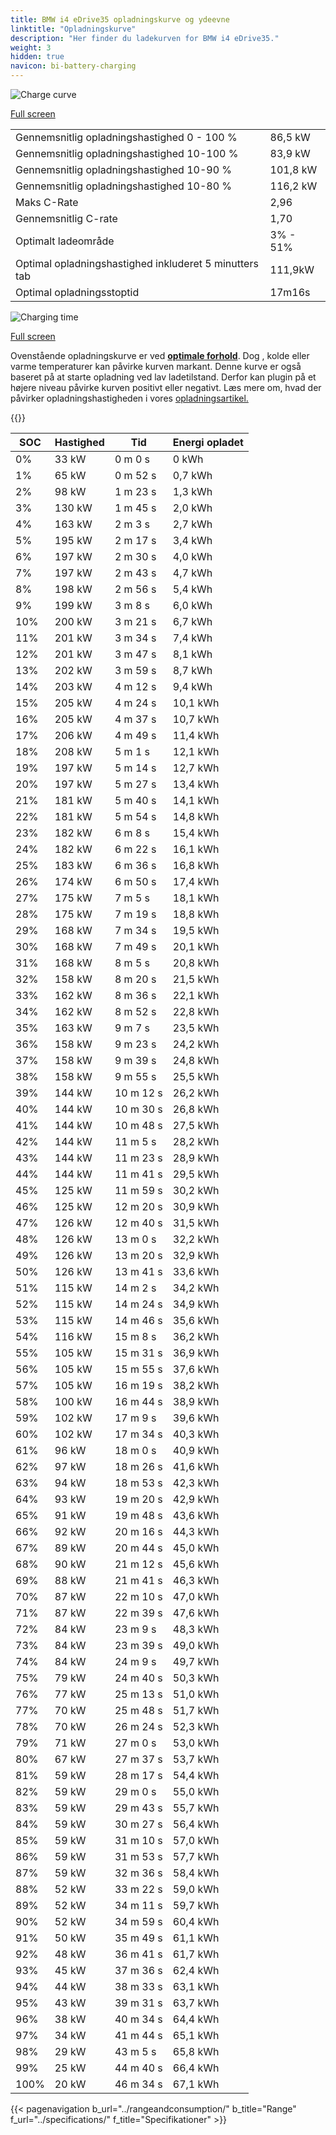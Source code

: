 ```yaml
---
title: BMW i4 eDrive35 opladningskurve og ydeevne
linktitle: "Opladningskurve"
description: "Her finder du ladekurven for BMW i4 eDrive35."
weight: 3
hidden: true
navicon: bi-battery-charging
---
```

<!-- markdownlint-disable MD033 -->
<img src="/images/models/bmw/i4/i4_edrive35/chargingcurve.svg" alt="Charge curve" class="img-fluid">

[Full screen](/images/models/bmw/i4/i4_edrive35/chargingcurve.svg)


<table class="table table-striped border">
<tbody>
<tr>
<td>Gennemsnitlig opladningshastighed 0 - 100 %</td><td>86,5 kW</td>
</tr>
<tr>
<td>Gennemsnitlig opladningshastighed 10-100 %</td><td>83,9 kW</td>
</tr>
<tr>
<td>Gennemsnitlig opladningshastighed 10-90 %</td><td>101,8 kW</td>
</tr>
<tr>
<td>Gennemsnitlig opladningshastighed 10-80 %</td><td>116,2 kW</td>
</tr>
<tr>
<td>Maks C-Rate</td><td>2,96</td>
</tr>
<tr>
<td>Gennemsnitlig C-rate</td><td>1,70</td>
</tr>
<tr>
<td>Optimalt ladeområde</td><td>3% - 51%</td>
</tr>
<tr>
<td>Optimal opladningshastighed inkluderet 5 minutters tab</td><td>111,9kW</td>
</tr>
<tr>
<td>Optimal opladningsstoptid</td><td>17m16s</td>
</tr>
</tbody>
</table>
<img src="/images/models/bmw/i4/i4_edrive35/chargingtime.svg" alt="Charging time" class="img-fluid">

[Full screen](/images/models/bmw/i4/i4_edrive35/chargingtime.svg)


Ovenstående opladningskurve er ved **[optimale forhold](../../../../../technology/battery/charging/#temperatur)**. Dog , kolde eller varme temperaturer kan påvirke kurven markant. Denne kurve er også baseret på at starte opladning ved lav ladetilstand. Derfor kan plugin på et højere niveau påvirke kurven positivt eller negativt. Læs mere om, hvad der påvirker opladningshastigheden i vores [opladningsartikel.](../../../../../technology/battery/charging/)


{{<evkxdisplayaddarticle />}}
<table class="table table-striped border">
<thead>
<tr><th>SOC</th><th>Hastighed</th><th>Tid</th><th>Energi opladet</th></tr>
</thead>
<tbody>
<tr>
<td>0%</td><td>33 kW</td><td> 0 m 0 s </td><td>0 kWh </td>
</tr>
<tr>
<td>1%</td><td>65 kW</td><td> 0 m 52 s </td><td>0,7 kWh </td>
</tr>
<tr>
<td>2%</td><td>98 kW</td><td> 1 m 23 s </td><td>1,3 kWh </td>
</tr>
<tr>
<td>3%</td><td>130 kW</td><td> 1 m 45 s </td><td>2,0 kWh </td>
</tr>
<tr>
<td>4%</td><td>163 kW</td><td> 2 m 3 s </td><td>2,7 kWh </td>
</tr>
<tr>
<td>5%</td><td>195 kW</td><td> 2 m 17 s </td><td>3,4 kWh </td>
</tr>
<tr>
<td>6%</td><td>197 kW</td><td> 2 m 30 s </td><td>4,0 kWh </td>
</tr>
<tr>
<td>7%</td><td>197 kW</td><td> 2 m 43 s </td><td>4,7 kWh </td>
</tr>
<tr>
<td>8%</td><td>198 kW</td><td> 2 m 56 s </td><td>5,4 kWh </td>
</tr>
<tr>
<td>9%</td><td>199 kW</td><td> 3 m 8 s </td><td>6,0 kWh </td>
</tr>
<tr>
<td>10%</td><td>200 kW</td><td> 3 m 21 s </td><td>6,7 kWh </td>
</tr>
<tr>
<td>11%</td><td>201 kW</td><td> 3 m 34 s </td><td>7,4 kWh </td>
</tr>
<tr>
<td>12%</td><td>201 kW</td><td> 3 m 47 s </td><td>8,1 kWh </td>
</tr>
<tr>
<td>13%</td><td>202 kW</td><td> 3 m 59 s </td><td>8,7 kWh </td>
</tr>
<tr>
<td>14%</td><td>203 kW</td><td> 4 m 12 s </td><td>9,4 kWh </td>
</tr>
<tr>
<td>15%</td><td>205 kW</td><td> 4 m 24 s </td><td>10,1 kWh </td>
</tr>
<tr>
<td>16%</td><td>205 kW</td><td> 4 m 37 s </td><td>10,7 kWh </td>
</tr>
<tr>
<td>17%</td><td>206 kW</td><td> 4 m 49 s </td><td>11,4 kWh </td>
</tr>
<tr>
<td>18%</td><td>208 kW</td><td> 5 m 1 s </td><td>12,1 kWh </td>
</tr>
<tr>
<td>19%</td><td>197 kW</td><td> 5 m 14 s </td><td>12,7 kWh </td>
</tr>
<tr>
<td>20%</td><td>197 kW</td><td> 5 m 27 s </td><td>13,4 kWh </td>
</tr>
<tr>
<td>21%</td><td>181 kW</td><td> 5 m 40 s </td><td>14,1 kWh </td>
</tr>
<tr>
<td>22%</td><td>181 kW</td><td> 5 m 54 s </td><td>14,8 kWh </td>
</tr>
<tr>
<td>23%</td><td>182 kW</td><td> 6 m 8 s </td><td>15,4 kWh </td>
</tr>
<tr>
<td>24%</td><td>182 kW</td><td> 6 m 22 s </td><td>16,1 kWh </td>
</tr>
<tr>
<td>25%</td><td>183 kW</td><td> 6 m 36 s </td><td>16,8 kWh </td>
</tr>
<tr>
<td>26%</td><td>174 kW</td><td> 6 m 50 s </td><td>17,4 kWh </td>
</tr>
<tr>
<td>27%</td><td>175 kW</td><td> 7 m 5 s </td><td>18,1 kWh </td>
</tr>
<tr>
<td>28%</td><td>175 kW</td><td> 7 m 19 s </td><td>18,8 kWh </td>
</tr>
<tr>
<td>29%</td><td>168 kW</td><td> 7 m 34 s </td><td>19,5 kWh </td>
</tr>
<tr>
<td>30%</td><td>168 kW</td><td> 7 m 49 s </td><td>20,1 kWh </td>
</tr>
<tr>
<td>31%</td><td>168 kW</td><td> 8 m 5 s </td><td>20,8 kWh </td>
</tr>
<tr>
<td>32%</td><td>158 kW</td><td> 8 m 20 s </td><td>21,5 kWh </td>
</tr>
<tr>
<td>33%</td><td>162 kW</td><td> 8 m 36 s </td><td>22,1 kWh </td>
</tr>
<tr>
<td>34%</td><td>162 kW</td><td> 8 m 52 s </td><td>22,8 kWh </td>
</tr>
<tr>
<td>35%</td><td>163 kW</td><td> 9 m 7 s </td><td>23,5 kWh </td>
</tr>
<tr>
<td>36%</td><td>158 kW</td><td> 9 m 23 s </td><td>24,2 kWh </td>
</tr>
<tr>
<td>37%</td><td>158 kW</td><td> 9 m 39 s </td><td>24,8 kWh </td>
</tr>
<tr>
<td>38%</td><td>158 kW</td><td> 9 m 55 s </td><td>25,5 kWh </td>
</tr>
<tr>
<td>39%</td><td>144 kW</td><td> 10 m 12 s </td><td>26,2 kWh </td>
</tr>
<tr>
<td>40%</td><td>144 kW</td><td> 10 m 30 s </td><td>26,8 kWh </td>
</tr>
<tr>
<td>41%</td><td>144 kW</td><td> 10 m 48 s </td><td>27,5 kWh </td>
</tr>
<tr>
<td>42%</td><td>144 kW</td><td> 11 m 5 s </td><td>28,2 kWh </td>
</tr>
<tr>
<td>43%</td><td>144 kW</td><td> 11 m 23 s </td><td>28,9 kWh </td>
</tr>
<tr>
<td>44%</td><td>144 kW</td><td> 11 m 41 s </td><td>29,5 kWh </td>
</tr>
<tr>
<td>45%</td><td>125 kW</td><td> 11 m 59 s </td><td>30,2 kWh </td>
</tr>
<tr>
<td>46%</td><td>125 kW</td><td> 12 m 20 s </td><td>30,9 kWh </td>
</tr>
<tr>
<td>47%</td><td>126 kW</td><td> 12 m 40 s </td><td>31,5 kWh </td>
</tr>
<tr>
<td>48%</td><td>126 kW</td><td> 13 m 0 s </td><td>32,2 kWh </td>
</tr>
<tr>
<td>49%</td><td>126 kW</td><td> 13 m 20 s </td><td>32,9 kWh </td>
</tr>
<tr>
<td>50%</td><td>126 kW</td><td> 13 m 41 s </td><td>33,6 kWh </td>
</tr>
<tr>
<td>51%</td><td>115 kW</td><td> 14 m 2 s </td><td>34,2 kWh </td>
</tr>
<tr>
<td>52%</td><td>115 kW</td><td> 14 m 24 s </td><td>34,9 kWh </td>
</tr>
<tr>
<td>53%</td><td>115 kW</td><td> 14 m 46 s </td><td>35,6 kWh </td>
</tr>
<tr>
<td>54%</td><td>116 kW</td><td> 15 m 8 s </td><td>36,2 kWh </td>
</tr>
<tr>
<td>55%</td><td>105 kW</td><td> 15 m 31 s </td><td>36,9 kWh </td>
</tr>
<tr>
<td>56%</td><td>105 kW</td><td> 15 m 55 s </td><td>37,6 kWh </td>
</tr>
<tr>
<td>57%</td><td>105 kW</td><td> 16 m 19 s </td><td>38,2 kWh </td>
</tr>
<tr>
<td>58%</td><td>100 kW</td><td> 16 m 44 s </td><td>38,9 kWh </td>
</tr>
<tr>
<td>59%</td><td>102 kW</td><td> 17 m 9 s </td><td>39,6 kWh </td>
</tr>
<tr>
<td>60%</td><td>102 kW</td><td> 17 m 34 s </td><td>40,3 kWh </td>
</tr>
<tr>
<td>61%</td><td>96 kW</td><td> 18 m 0 s </td><td>40,9 kWh </td>
</tr>
<tr>
<td>62%</td><td>97 kW</td><td> 18 m 26 s </td><td>41,6 kWh </td>
</tr>
<tr>
<td>63%</td><td>94 kW</td><td> 18 m 53 s </td><td>42,3 kWh </td>
</tr>
<tr>
<td>64%</td><td>93 kW</td><td> 19 m 20 s </td><td>42,9 kWh </td>
</tr>
<tr>
<td>65%</td><td>91 kW</td><td> 19 m 48 s </td><td>43,6 kWh </td>
</tr>
<tr>
<td>66%</td><td>92 kW</td><td> 20 m 16 s </td><td>44,3 kWh </td>
</tr>
<tr>
<td>67%</td><td>89 kW</td><td> 20 m 44 s </td><td>45,0 kWh </td>
</tr>
<tr>
<td>68%</td><td>90 kW</td><td> 21 m 12 s </td><td>45,6 kWh </td>
</tr>
<tr>
<td>69%</td><td>88 kW</td><td> 21 m 41 s </td><td>46,3 kWh </td>
</tr>
<tr>
<td>70%</td><td>87 kW</td><td> 22 m 10 s </td><td>47,0 kWh </td>
</tr>
<tr>
<td>71%</td><td>87 kW</td><td> 22 m 39 s </td><td>47,6 kWh </td>
</tr>
<tr>
<td>72%</td><td>84 kW</td><td> 23 m 9 s </td><td>48,3 kWh </td>
</tr>
<tr>
<td>73%</td><td>84 kW</td><td> 23 m 39 s </td><td>49,0 kWh </td>
</tr>
<tr>
<td>74%</td><td>84 kW</td><td> 24 m 9 s </td><td>49,7 kWh </td>
</tr>
<tr>
<td>75%</td><td>79 kW</td><td> 24 m 40 s </td><td>50,3 kWh </td>
</tr>
<tr>
<td>76%</td><td>77 kW</td><td> 25 m 13 s </td><td>51,0 kWh </td>
</tr>
<tr>
<td>77%</td><td>70 kW</td><td> 25 m 48 s </td><td>51,7 kWh </td>
</tr>
<tr>
<td>78%</td><td>70 kW</td><td> 26 m 24 s </td><td>52,3 kWh </td>
</tr>
<tr>
<td>79%</td><td>71 kW</td><td> 27 m 0 s </td><td>53,0 kWh </td>
</tr>
<tr>
<td>80%</td><td>67 kW</td><td> 27 m 37 s </td><td>53,7 kWh </td>
</tr>
<tr>
<td>81%</td><td>59 kW</td><td> 28 m 17 s </td><td>54,4 kWh </td>
</tr>
<tr>
<td>82%</td><td>59 kW</td><td> 29 m 0 s </td><td>55,0 kWh </td>
</tr>
<tr>
<td>83%</td><td>59 kW</td><td> 29 m 43 s </td><td>55,7 kWh </td>
</tr>
<tr>
<td>84%</td><td>59 kW</td><td> 30 m 27 s </td><td>56,4 kWh </td>
</tr>
<tr>
<td>85%</td><td>59 kW</td><td> 31 m 10 s </td><td>57,0 kWh </td>
</tr>
<tr>
<td>86%</td><td>59 kW</td><td> 31 m 53 s </td><td>57,7 kWh </td>
</tr>
<tr>
<td>87%</td><td>59 kW</td><td> 32 m 36 s </td><td>58,4 kWh </td>
</tr>
<tr>
<td>88%</td><td>52 kW</td><td> 33 m 22 s </td><td>59,0 kWh </td>
</tr>
<tr>
<td>89%</td><td>52 kW</td><td> 34 m 11 s </td><td>59,7 kWh </td>
</tr>
<tr>
<td>90%</td><td>52 kW</td><td> 34 m 59 s </td><td>60,4 kWh </td>
</tr>
<tr>
<td>91%</td><td>50 kW</td><td> 35 m 49 s </td><td>61,1 kWh </td>
</tr>
<tr>
<td>92%</td><td>48 kW</td><td> 36 m 41 s </td><td>61,7 kWh </td>
</tr>
<tr>
<td>93%</td><td>45 kW</td><td> 37 m 36 s </td><td>62,4 kWh </td>
</tr>
<tr>
<td>94%</td><td>44 kW</td><td> 38 m 33 s </td><td>63,1 kWh </td>
</tr>
<tr>
<td>95%</td><td>43 kW</td><td> 39 m 31 s </td><td>63,7 kWh </td>
</tr>
<tr>
<td>96%</td><td>38 kW</td><td> 40 m 34 s </td><td>64,4 kWh </td>
</tr>
<tr>
<td>97%</td><td>34 kW</td><td> 41 m 44 s </td><td>65,1 kWh </td>
</tr>
<tr>
<td>98%</td><td>29 kW</td><td> 43 m 5 s </td><td>65,8 kWh </td>
</tr>
<tr>
<td>99%</td><td>25 kW</td><td> 44 m 40 s </td><td>66,4 kWh </td>
</tr>
<tr>
<td>100%</td><td>20 kW</td><td> 46 m 34 s </td><td>67,1 kWh </td>
</tr>
</tbody>
</table>


{{< pagenavigation b_url="../rangeandconsumption/" b_title="Range" f_url="../specifications/" f_title="Specifikationer" >}}
